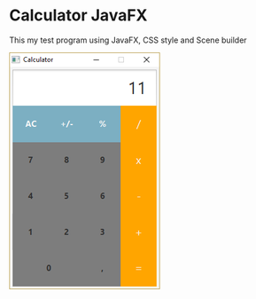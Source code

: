 # Calculator JavaFX

This my test program using JavaFX, CSS style and Scene builder

![image](https://github.com/captsmile/Calculator-JavaFX/blob/master/screenshot.png) 
